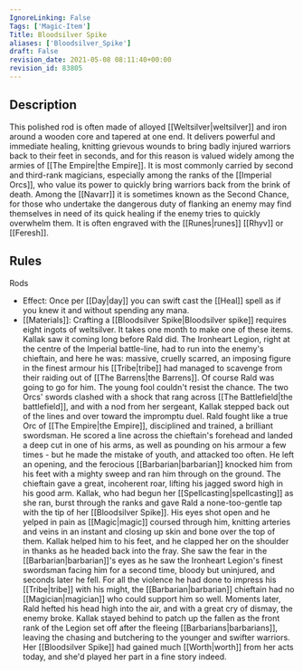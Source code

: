 ```yaml
---
IgnoreLinking: False
Tags: ['Magic-Item']
Title: Bloodsilver Spike
aliases: ['Bloodsilver_Spike']
draft: False
revision_date: 2021-05-08 08:11:40+00:00
revision_id: 83805
---
```


## Description
This polished rod is often made of alloyed [[Weltsilver|weltsilver]] and iron around a wooden core and tapered at one end. It delivers powerful and immediate healing, knitting grievous wounds to bring badly injured warriors back to their feet in seconds, and for this reason is valued widely among the armies of [[The Empire|the Empire]].
It is most commonly carried by second and third-rank magicians, especially among the ranks of the [[Imperial Orcs]], who value its power to quickly bring warriors back from the brink of death. Among the [[Navarr]] it is sometimes known as the Second Chance, for those who undertake the dangerous duty of flanking an enemy may find themselves in need of its quick healing if the enemy tries to quickly overwhelm them.
It is often engraved with the [[Runes|runes]] [[Rhyv]] or [[Feresh]]. 
## Rules
Rods
* Effect: Once per [[Day|day]] you can  swift cast the [[Heal]] spell as if you knew it and without spending any mana.
* [[Materials]]: Crafting a [[Bloodsilver Spike|Bloodsilver spike]] requires eight ingots of weltsilver. It takes one month to make one of these items.
Kallak saw it coming long before Rald did. The Ironheart Legion, right at the centre of the Imperial battle-line, had to run into the enemy's chieftain, and here he was: massive, cruelly scarred, an imposing figure in the finest armour his [[Tribe|tribe]] had managed to scavenge from their raiding out of [[The Barrens|the Barrens]].
Of course Rald was going to go for him. The young fool couldn't resist the chance.
The two Orcs' swords clashed with a shock that rang across [[The Battlefield|the battlefield]], and with a nod from her sergeant, Kallak stepped back out of the lines and over toward the impromptu duel. Rald fought like a true Orc of [[The Empire|the Empire]], disciplined and trained, a brilliant swordsman. He scored a line across the chieftain's forehead and landed a deep cut in one of his arms, as well as pounding on his armour a few times - but he made the mistake of youth, and attacked too often. He left an opening, and the ferocious [[Barbarian|barbarian]] knocked him from his feet with a mighty sweep and ran him through on the ground.
The chieftain gave a great, incoherent roar, lifting his jagged sword high in his good arm.
Kallak, who had begun her [[Spellcasting|spellcasting]] as she ran, burst through the ranks and gave Rald a none-too-gentle tap with the tip of her [[Bloodsilver Spike]]. His eyes shot open and he yelped in pain as [[Magic|magic]] coursed through him, knitting arteries and veins in an instant and closing up skin and bone over the top of them.
Kallak helped him to his feet, and he clapped her on the shoulder in thanks as he headed back into the fray.
She saw the fear in the [[Barbarian|barbarian]]'s eyes as he saw the Ironheart Legion's finest swordsman facing him for a second time, bloody but uninjured, and seconds later he fell. For all the violence he had done to impress his [[Tribe|tribe]] with his might, the [[Barbarian|barbarian]] chieftain had no [[Magician|magician]] who could support him so well. Moments later, Rald hefted his head high into the air, and with a great cry of dismay, the enemy broke.
Kallak stayed behind to patch up the fallen as the front rank of the Legion set off after the fleeing [[Barbarians|barbarians]], leaving the chasing and butchering to the younger and swifter warriors. Her [[Bloodsilver Spike]] had gained much [[Worth|worth]] from her acts today, and she'd played her part in a fine story indeed.